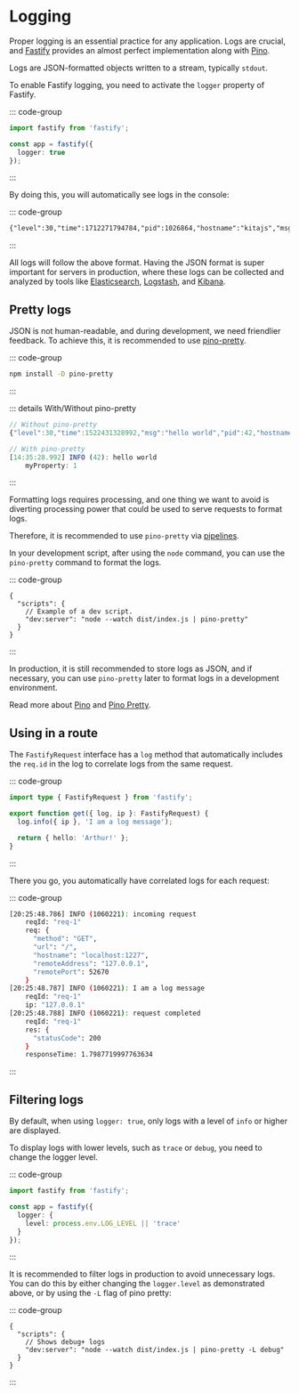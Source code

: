 # Logging

Proper logging is an essential practice for any application. Logs are crucial,
and [Fastify](https://fastify.dev/) provides an almost perfect implementation
along with [Pino](https://github.com/pinojs/pino).

Logs are JSON-formatted objects written to a stream, typically `stdout`.

To enable Fastify logging, you need to activate the `logger` property of
Fastify.

::: code-group

```ts [src/index.ts]
import fastify from 'fastify';

const app = fastify({
  logger: true
});
```

:::

By doing this, you will automatically see logs in the console:

::: code-group

```txt [JSON Log]
{"level":30,"time":1712271794784,"pid":1026864,"hostname":"kitajs","msg":"Server listening at http://127.0.0.1:1227"}
```

:::

All logs will follow the above format. Having the JSON format is super important
for servers in production, where these logs can be collected and analyzed by
tools like [Elasticsearch](https://www.elastic.co/pt/),
[Logstash](https://www.elastic.co/pt/logstash), and
[Kibana](https://www.elastic.co/pt/kibana).

## Pretty logs

JSON is not human-readable, and during development, we need friendlier feedback.
To achieve this, it is recommended to use
[pino-pretty](https://github.com/pinojs/pino-pretty).

::: code-group

```sh [Terminal]
npm install -D pino-pretty
```

:::

::: details With/Without pino-pretty

```js
// Without pino-pretty
{"level":30,"time":1522431328992,"msg":"hello world","pid":42,"hostname":"foo","myProperty":1}

// With pino-pretty
[14:35:28.992] INFO (42): hello world
    myProperty: 1
```

:::

Formatting logs requires processing, and one thing we want to avoid is diverting
processing power that could be used to serve requests to format logs.

Therefore, it is recommended to use `pino-pretty` via
[pipelines](<https://en.wikipedia.org/wiki/Pipeline_(Unix)>).

In your development script, after using the `node` command, you can use the
`pino-pretty` command to format the logs.

::: code-group

```jsonc [package.json]
{
  "scripts": {
    // Example of a dev script.
    "dev:server": "node --watch dist/index.js | pino-pretty"
  }
}
```

:::

In production, it is still recommended to store logs as JSON, and if necessary,
you can use `pino-pretty` later to format logs in a development environment.

Read more about [Pino](https://github.com/pinojs/pino#usage) and
[Pino Pretty](https://github.com/pinojs/pino-pretty#usage).

## Using in a route

The `FastifyRequest` interface has a `log` method that automatically includes
the `req.id` in the log to correlate logs from the same request.

::: code-group

```ts [src/routes/index.ts]
import type { FastifyRequest } from 'fastify';

export function get({ log, ip }: FastifyRequest) {
  log.info({ ip }, 'I am a log message');

  return { hello: 'Arthur!' };
}
```

:::

There you go, you automatically have correlated logs for each request:

::: code-group

```sh [Log]
[20:25:48.786] INFO (1060221): incoming request
    reqId: "req-1"
    req: {
      "method": "GET",
      "url": "/",
      "hostname": "localhost:1227",
      "remoteAddress": "127.0.0.1",
      "remotePort": 52670
    }
[20:25:48.787] INFO (1060221): I am a log message
    reqId: "req-1"
    ip: "127.0.0.1"
[20:25:48.788] INFO (1060221): request completed
    reqId: "req-1"
    res: {
      "statusCode": 200
    }
    responseTime: 1.7987719997763634
```

:::

## Filtering logs

By default, when using `logger: true`, only logs with a level of `info` or
higher are displayed.

To display logs with lower levels, such as `trace` or `debug`, you need to
change the logger level.

::: code-group

```ts [index.ts]
import fastify from 'fastify';

const app = fastify({
  logger: {
    level: process.env.LOG_LEVEL || 'trace'
  }
});
```

:::

It is recommended to filter logs in production to avoid unnecessary logs. You
can do this by either changing the `logger.level` as demonstrated above, or by
using the `-L` flag of pino pretty:

::: code-group

```jsonc [package.json]
{
  "scripts": {
    // Shows debug+ logs
    "dev:server": "node --watch dist/index.js | pino-pretty -L debug"
  }
}
```

:::
